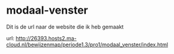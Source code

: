 # modaal-venster

Dit is de url naar de website die ik heb gemaakt

url: http://26393.hosts2.ma-cloud.nl/bewijzenmap/periode1.3/pro1/modaal_venster/index.html
